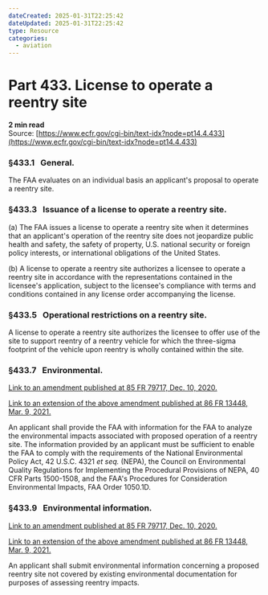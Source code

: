 ```yaml
---
dateCreated: 2025-01-31T22:25:42
dateUpdated: 2025-01-31T22:25:42
type: Resource
categories:
  - aviation
---
```


# Part 433. License to operate a reentry site
**2 min read**  
Source: [https://www.ecfr.gov/cgi-bin/text-idx?node=pt14.4.433](https://www.ecfr.gov/cgi-bin/text-idx?node=pt14.4.433)

<div>

### §433.1   General.

The FAA evaluates on an individual basis an applicant's proposal to operate a reentry site.

### §433.3   Issuance of a license to operate a reentry site.

\(a\) The FAA issues a license to operate a reentry site when it determines that an applicant's operation of the reentry site does not jeopardize public health and safety, the safety of property, U.S. national security or foreign policy interests, or international obligations of the United States.

\(b\) A license to operate a reentry site authorizes a licensee to operate a reentry site in accordance with the representations contained in the licensee's application, subject to the licensee's compliance with terms and conditions contained in any license order accompanying the license.

### §433.5   Operational restrictions on a reentry site.

A license to operate a reentry site authorizes the licensee to offer use of the site to support reentry of a reentry vehicle for which the three-sigma footprint of the vehicle upon reentry is wholly contained within the site.

### §433.7   Environmental.

[Link to an amendment published at 85 FR 79717, Dec. 10, 2020.](https://www.ecfr.gov/cgi-bin/text-idx?SID=d622e4c36d7c175f886aa12da2d9eb9d&mc=true&node=20201210y1.66)

[Link to an extension of the above amendment published at 86 FR 13448, Mar. 9, 2021.](https://www.ecfr.gov/cgi-bin/text-idx?SID=d622e4c36d7c175f886aa12da2d9eb9d&mc=true&node=20210309y1.1)

An applicant shall provide the FAA with information for the FAA to analyze the environmental impacts associated with proposed operation of a reentry site. The information provided by an applicant must be sufficient to enable the FAA to comply with the requirements of the National Environmental Policy Act, 42 U.S.C. 4321 *et seq.* (NEPA), the Council on Environmental Quality Regulations for Implementing the Procedural Provisions of NEPA, 40 CFR Parts 1500-1508, and the FAA's Procedures for Consideration Environmental Impacts, FAA Order 1050.1D.

### §433.9   Environmental information.

[Link to an amendment published at 85 FR 79717, Dec. 10, 2020.](https://www.ecfr.gov/cgi-bin/text-idx?SID=d622e4c36d7c175f886aa12da2d9eb9d&mc=true&node=20201210y1.67)

[Link to an extension of the above amendment published at 86 FR 13448, Mar. 9, 2021.](https://www.ecfr.gov/cgi-bin/text-idx?SID=d622e4c36d7c175f886aa12da2d9eb9d&mc=true&node=20210309y1.1)

An applicant shall submit environmental information concerning a proposed reentry site not covered by existing environmental documentation for purposes of assessing reentry impacts.

</div>